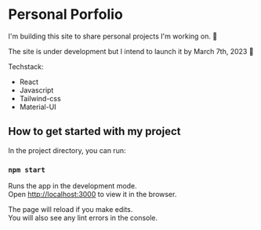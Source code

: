# Personal Porfolio

I'm building this site to share personal projects I'm working on. :vertical_traffic_light:

The site is under development but I intend to launch it by March 7th, 2023 :rocket:

Techstack:
- React
- Javascript
- Tailwind-css
- Material-UI

## How to get started with my project

In the project directory, you can run:

### `npm start`

Runs the app in the development mode.\
Open [http://localhost:3000](http://localhost:3000) to view it in the browser.

The page will reload if you make edits.\
You will also see any lint errors in the console.

